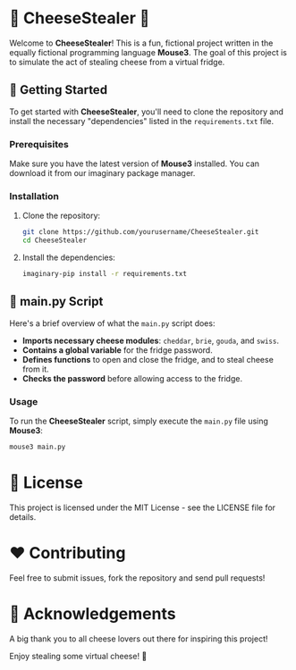 # 🧀 CheeseStealer 🧀

Welcome to **CheeseStealer**! This is a fun, fictional project written in the equally fictional programming language **Mouse3**. The goal of this project is to simulate the act of stealing cheese from a virtual fridge. 

## 🚀 Getting Started

To get started with **CheeseStealer**, you'll need to clone the repository and install the necessary "dependencies" listed in the `requirements.txt` file. 

### Prerequisites

Make sure you have the latest version of **Mouse3** installed. You can download it from our imaginary package manager. 

### Installation

1. Clone the repository:
    ```bash
    git clone https://github.com/yourusername/CheeseStealer.git
    cd CheeseStealer
    ```

2. Install the dependencies:
    ```bash
    imaginary-pip install -r requirements.txt
    ```

## 📄 main.py Script

Here's a brief overview of what the `main.py` script does:

- **Imports necessary cheese modules**: `cheddar`, `brie`, `gouda`, and `swiss`.
- **Contains a global variable** for the fridge password.
- **Defines functions** to open and close the fridge, and to steal cheese from it.
- **Checks the password** before allowing access to the fridge.

### Usage

To run the **CheeseStealer** script, simply execute the `main.py` file using **Mouse3**:

```bash
mouse3 main.py
```

# 📜 License

This project is licensed under the MIT License - see the LICENSE file for details.

# ❤️ Contributing

Feel free to submit issues, fork the repository and send pull requests!

# 👏 Acknowledgements

A big thank you to all cheese lovers out there for inspiring this project!

Enjoy stealing some virtual cheese! 🧀
